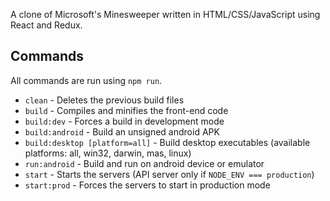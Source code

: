 A clone of Microsoft's Minesweeper written in HTML/CSS/JavaScript using React and Redux.

## Commands

All commands are run using `npm run`.

* `clean` - Deletes the previous build files
* `build` - Compiles and minifies the front-end code
* `build:dev` - Forces a build in development mode
* `build:android` - Build an unsigned android APK
* `build:desktop [platform=all]` - Build desktop executables (available platforms: all, win32, darwin, mas, linux)
* `run:android` - Build and run on android device or emulator
* `start` - Starts the servers (API server only if `NODE_ENV === production`)
* `start:prod` - Forces the servers to start in production mode
